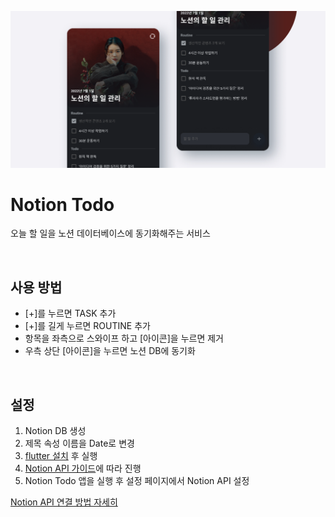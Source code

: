 ![cover](./assets/images/cover.png)

# Notion Todo

오늘 할 일을 노션 데이터베이스에 동기화해주는 서비스

<br/>

## 사용 방법

- [+]를 누르면 TASK 추가
- [+]를 길게 누르면 ROUTINE 추가
- 항목을 좌측으로 스와이프 하고 [아이콘]을 누르면 제거
- 우측 상단 [아이콘]을 누르면 노션 DB에 동기화

<br/>

## 설정

1. Notion DB 생성
2. 제목 속성 이름을 Date로 변경
3. [flutter 설치](https://docs.flutter.dev/get-started) 후 실행
4. [Notion API 가이드](https://developers.notion.com/docs/getting-started)에 따라 진행
5. Notion Todo 앱을 실행 후 설정 페이지에서 Notion API 설정

[Notion API 연결 방법 자세히](https://www.notion.so/ko-kr/help/add-and-manage-connections-with-the-api)

<br/>
